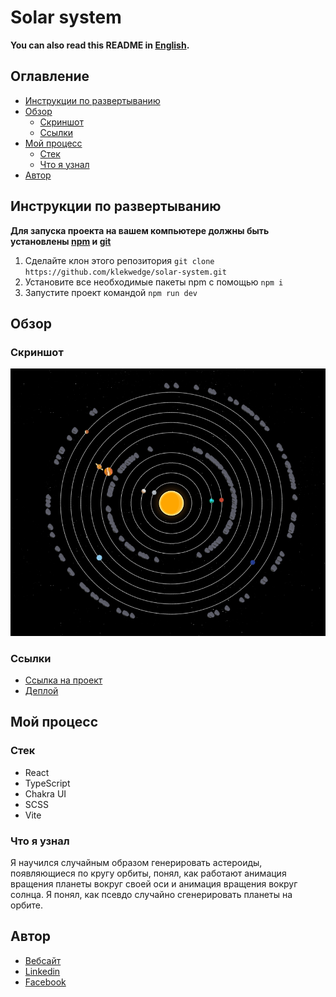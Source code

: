 # Solar system

**You can also read this README in [English](https://github.com/klekwedge/cv/blob/main/README.EN.md).**

## Оглавление

- [Инструкции по развертыванию](#инструкции-по-развертыванию)
- [Обзор](#обзор)
  - [Скриншот](#скриншот)
  - [Ссылки](#ссылки)
- [Мой процесс](#мой-процесс)
  - [Стек](#стек)
  - [Что я узнал](#что-я-узнал)
- [Автор](#автор)

## Инструкции по развертыванию

**Для запуска проекта на вашем компьютере должны быть установлены [npm](https://nodejs.org/en/) и [git](https://git-scm.com/downloads)**

1. Сделайте клон этого репозитория ```git clone https://github.com/klekwedge/solar-system.git```
2. Установите все необходимые пакеты npm с помощью ```npm i```
3. Запустите проект командой ```npm run dev```

## Обзор

### Скриншот

![Главный экран](./preview/screenshot.png)

### Ссылки

- [Ссылка на проект](https://github.com/klekwedge/solar-system)
- [Деплой](https://klekwedge-solar-system.vercel.app/)

## Мой процесс

### Стек

- React
- TypeScript
- Chakra UI
- SCSS
- Vite

### Что я узнал

Я научился случайным образом генерировать астероиды, появляющиеся по кругу орбиты, понял, как работают анимация вращения планеты вокруг своей оси и анимация вращения вокруг солнца. Я понял, как псевдо случайно сгенерировать планеты на орбите.

## Автор

- [Вебсайт](https://klekwedge-cv.vercel.app/)
- [Linkedin](https://www.linkedin.com/in/klekwedge/)
- [Facebook](https://www.facebook.com/klekwedge)
